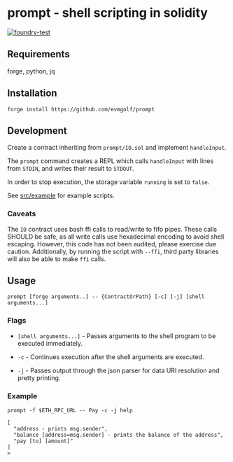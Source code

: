 # prompt - shell scripting in solidity

[![foundry-test](https://github.com/evmgolf/prompt/actions/workflows/main.yml/badge.svg)](https://github.com/evmgolf/prompt/actions/workflows/main.yml)

## Requirements
forge, python, jq

## Installation
`forge install https://github.com/evmgolf/prompt`

## Development
Create a contract inheriting from `prompt/IO.sol` and implement `handleInput`.

The `prompt` command creates a REPL which calls `handleInput` with lines from `STDIN`, and writes their result to `STDOUT`.

In order to stop execution, the storage variable `running` is set to `false`.

See [src/example](src/example) for example scripts.

### Caveats
The `IO` contract uses bash ffi calls to read/write to fifo pipes.
These calls SHOULD be safe, as all write calls use hexadecimal encoding to avoid shell escaping.
However, this code has not been audited, please exercise due caution.
Additionally, by running the script with `--ffi`, third party libraries will also be able to make `ffi` calls.

## Usage
`prompt [forge arguments..] -- {ContractOrPath} [-c] [-j] [shell arguments...]`

### Flags
- `[shell arguments...]` - Passes arguments to the shell program to be executed immediately.

- `-c` - Continues execution after the shell arguments are executed.

- `-j` - Passes output through the json parser for data URI resolution and pretty printing.

### Example
`prompt -f $ETH_RPC_URL -- Pay -c -j help`

```
[
  "address - prints msg.sender",
  "balance [address=msg.sender] - prints the balance of the address",
  "pay [to] [amount]"
]
> 
```
